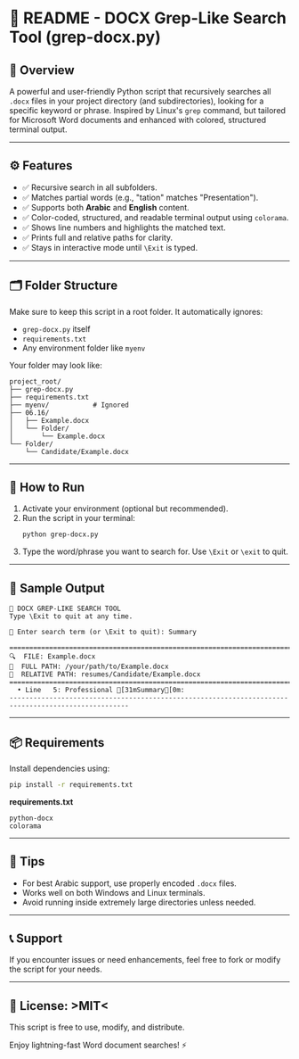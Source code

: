# 📄 README - DOCX Grep-Like Search Tool (grep-docx.py)

## 📌 Overview
A powerful and user-friendly Python script that recursively searches all `.docx` files in your project directory (and subdirectories), looking for a specific keyword or phrase. Inspired by Linux's `grep` command, but tailored for Microsoft Word documents and enhanced with colored, structured terminal output.

---

## ⚙️ Features
- ✅ Recursive search in all subfolders.
- ✅ Matches partial words (e.g., "tation" matches "Presentation").
- ✅ Supports both **Arabic** and **English** content.
- ✅ Color-coded, structured, and readable terminal output using `colorama`.
- ✅ Shows line numbers and highlights the matched text.
- ✅ Prints full and relative paths for clarity.
- ✅ Stays in interactive mode until `\Exit` is typed.

---

## 🗂️ Folder Structure
Make sure to keep this script in a root folder. It automatically ignores:
- `grep-docx.py` itself
- `requirements.txt`
- Any environment folder like `myenv`

Your folder may look like:
```
project_root/
├── grep-docx.py
├── requirements.txt
├── myenv/           # Ignored
├── 06.16/
│   ├── Example.docx
│   └── Folder/
│       └── Example.docx
└── Folder/
    └── Candidate/Example.docx
```

---

## 🚀 How to Run
1. Activate your environment (optional but recommended).
2. Run the script in your terminal:
   ```bash
   python grep-docx.py
   ```
3. Type the word/phrase you want to search for. Use `\Exit` or `\exit` to quit.

---

## 🎨 Sample Output
```
📄 DOCX GREP-LIKE SEARCH TOOL
Type \Exit to quit at any time.

🔎 Enter search term (or \Exit to quit): Summary

====================================================================================================
🔍  FILE: Example.docx
📁  FULL PATH: /your/path/to/Example.docx
📂  RELATIVE PATH: resumes/Candidate/Example.docx
====================================================================================================
  • Line   5: Professional [31mSummary[0m:
----------------------------------------------------------------------------------------------------
```

---

## 📦 Requirements
Install dependencies using:
```bash
pip install -r requirements.txt
```

**requirements.txt**
```
python-docx
colorama
```

---

## 🧠 Tips
- For best Arabic support, use properly encoded `.docx` files.
- Works well on both Windows and Linux terminals.
- Avoid running inside extremely large directories unless needed.

---

## 📞 Support
If you encounter issues or need enhancements, feel free to fork or modify the script for your needs.

---

## 📜 License: >MIT<
This script is free to use, modify, and distribute.

Enjoy lightning-fast Word document searches! ⚡
